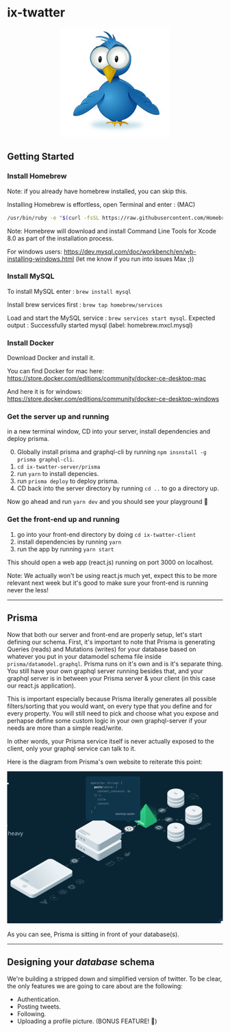 # ix-twatter


<p align="center">
  <img src="screens/3251932690_21d32c07e9_o.png" alt="Bundle Analyzer example">
</p>



## Getting Started

### Install Homebrew
Note: if you already have homebrew installed, you can skip this. 

Installing Homebrew is effortless, open Terminal and enter : (MAC)
```sh
/usr/bin/ruby -e "$(curl -fsSL https://raw.githubusercontent.com/Homebrew/install/master/install)"

```
Note: Homebrew will download and install Command Line Tools for Xcode 8.0 as part of the installation process.

For windows users: https://dev.mysql.com/doc/workbench/en/wb-installing-windows.html
(let me know if you run into issues Max ;))


### Install MySQL

To install MySQL enter : `brew install mysql`

Install brew services first : `brew tap homebrew/services`

Load and start the MySQL service : `brew services start mysql`.
Expected output : Successfully started mysql (label: homebrew.mxcl.mysql)


### Install Docker

Download Docker and install it.

You can find Docker for mac here: 
https://store.docker.com/editions/community/docker-ce-desktop-mac

And here it is for windows:
https://store.docker.com/editions/community/docker-ce-desktop-windows


### Get the server up and running

in a new terminal window, CD into your server, install dependencies and deploy prisma.

0. Globally install prisma and graphql-cli by running `npm insnstall -g prisma graphql-cli`.
1. `cd ix-twatter-server/prisma`
2. run `yarn` to install depencies.
3. run `prisma deploy` to deploy prisma.
4. CD back into the server directory by running `cd ..` to go a directory up.

Now go ahead and run `yarn dev` and you should see your playground 🍾


### Get the front-end up and running

1. go into your front-end directory by doing `cd ix-twatter-client`
2. install dependencies by running `yarn`
3. run the app by running `yarn start`

This should open a web app (react.js) running on port 3000 on localhost.

Note: We actually won't be using react.js much yet, expect this to be more relevant next week but it's good to make sure your front-end is running never the less!

---

## Prisma

Now that both our server and front-end are properly setup, let's start defining our schema. First, it's important to note that Prisma is generating Queries (reads) and Mutations (writes) for your database based on whatever you put in your datamodel  schema file inside `prisma/datamodel.graphql`. Prisma runs on it's own and is it's separate thing. You still have your own graphql server running besides that, and your graphql server is in between your Prisma server & your client (in this case our react.js application). 

This is important especially because Prisma literally generates all possible filters/sorting that you would want, on every type that you define and for every property. You will still need to pick and choose what you expose and perhapse define some custom logic in your own graphql-server if your needs are more than a simple read/write. 

In other words, your Prisma service itself is never actually exposed to the client, only your graphql service can talk to it. 

Here is the diagram from Prisma's own website to reiterate this point:


![alt text](screens/prisma-hero-snip1.png "Logo Title Text 1")

As you can see, Prisma is sitting in front of your database(s).

---

## Designing your *database* schema

We're building a stripped down and simplified version of twitter. To be clear, the only features we are going to care about are the following:

- Authentication.
- Posting tweets.
- Following.
- Uploading a profile picture. (BONUS FEATURE! 🥓)

